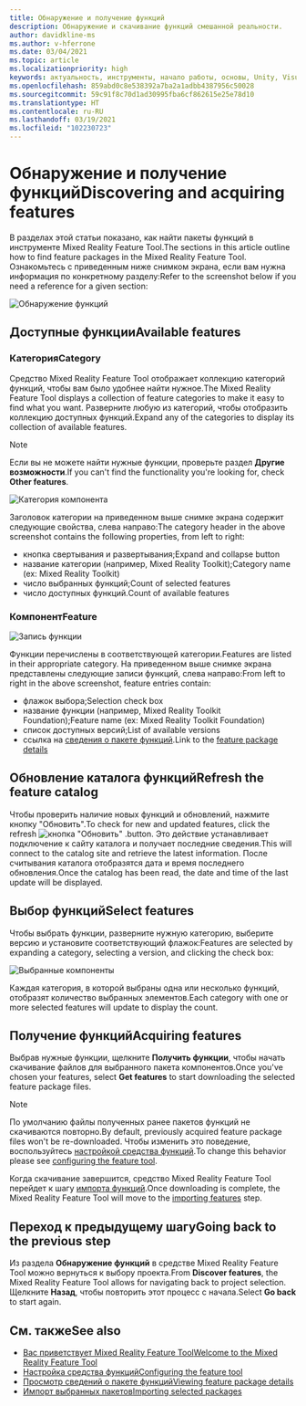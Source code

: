 ```yaml
---
title: Обнаружение и получение функций
description: Обнаружение и скачивание функций смешанной реальности.
author: davidkline-ms
ms.author: v-hferrone
ms.date: 03/04/2021
ms.topic: article
ms.localizationpriority: high
keywords: актуальность, инструменты, начало работы, основы, Unity, Visual Studio, набор средств, гарнитура смешанной реальности, гарнитура Windows Mixed Reality, гарнитура виртуальной реальности, установка, Windows, HoloLens, эмулятор, Unreal, OpenXR
ms.openlocfilehash: 859abd0c8e538392a7ba2a1adbb4387956c50028
ms.sourcegitcommit: 59c91f8c70d1ad30995fba6cf862615e25e78d10
ms.translationtype: HT
ms.contentlocale: ru-RU
ms.lasthandoff: 03/19/2021
ms.locfileid: "102230723"
---
```

# <a name="discovering-and-acquiring-features"></a><span data-ttu-id="a65f2-104">Обнаружение и получение функций</span><span class="sxs-lookup"><span data-stu-id="a65f2-104">Discovering and acquiring features</span></span>

<span data-ttu-id="a65f2-105">В разделах этой статьи показано, как найти пакеты функций в инструменте Mixed Reality Feature Tool.</span><span class="sxs-lookup"><span data-stu-id="a65f2-105">The sections in this article outline how to find feature packages in the Mixed Reality Feature Tool.</span></span> <span data-ttu-id="a65f2-106">Ознакомьтесь с приведенным ниже снимком экрана, если вам нужна информация по конкретному разделу:</span><span class="sxs-lookup"><span data-stu-id="a65f2-106">Refer to the screenshot below if you need a reference for a given section:</span></span>

![Обнаружение функций](images/FeatureToolDiscovery.png)

## <a name="available-features"></a><span data-ttu-id="a65f2-108">Доступные функции</span><span class="sxs-lookup"><span data-stu-id="a65f2-108">Available features</span></span>

### <a name="category"></a><span data-ttu-id="a65f2-109">Категория</span><span class="sxs-lookup"><span data-stu-id="a65f2-109">Category</span></span>

<span data-ttu-id="a65f2-110">Средство Mixed Reality Feature Tool отображает коллекцию категорий функций, чтобы вам было удобнее найти нужное.</span><span class="sxs-lookup"><span data-stu-id="a65f2-110">The Mixed Reality Feature Tool displays a collection of feature categories to make it easy to find what you want.</span></span> <span data-ttu-id="a65f2-111">Разверните любую из категорий, чтобы отобразить коллекцию доступных функций.</span><span class="sxs-lookup"><span data-stu-id="a65f2-111">Expand any of the categories to display its collection of available features.</span></span>

> [!NOTE]
> <span data-ttu-id="a65f2-112">Если вы не можете найти нужные функции, проверьте раздел **Другие возможности**.</span><span class="sxs-lookup"><span data-stu-id="a65f2-112">If you can't find the functionality you're looking for, check **Other features**.</span></span>

![Категория компонента](images/FeatureCategory.png)

<span data-ttu-id="a65f2-114">Заголовок категории на приведенном выше снимке экрана содержит следующие свойства, слева направо:</span><span class="sxs-lookup"><span data-stu-id="a65f2-114">The category header in the above screenshot contains the following properties, from left to right:</span></span>

- <span data-ttu-id="a65f2-115">кнопка свертывания и развертывания;</span><span class="sxs-lookup"><span data-stu-id="a65f2-115">Expand and collapse button</span></span>
- <span data-ttu-id="a65f2-116">название категории (например, Mixed Reality Toolkit);</span><span class="sxs-lookup"><span data-stu-id="a65f2-116">Category name (ex: Mixed Reality Toolkit)</span></span>
- <span data-ttu-id="a65f2-117">число выбранных функций;</span><span class="sxs-lookup"><span data-stu-id="a65f2-117">Count of selected features</span></span>
- <span data-ttu-id="a65f2-118">число доступных функций.</span><span class="sxs-lookup"><span data-stu-id="a65f2-118">Count of available features</span></span>

### <a name="feature"></a><span data-ttu-id="a65f2-119">Компонент</span><span class="sxs-lookup"><span data-stu-id="a65f2-119">Feature</span></span>

![Запись функции](images/FeatureEntry.png)

<span data-ttu-id="a65f2-121">Функции перечислены в соответствующей категории.</span><span class="sxs-lookup"><span data-stu-id="a65f2-121">Features are listed in their appropriate category.</span></span> <span data-ttu-id="a65f2-122">На приведенном выше снимке экрана представлены следующие записи функций, слева направо:</span><span class="sxs-lookup"><span data-stu-id="a65f2-122">From left to right in the above screenshot, feature entries contain:</span></span>

- <span data-ttu-id="a65f2-123">флажок выбора;</span><span class="sxs-lookup"><span data-stu-id="a65f2-123">Selection check box</span></span>
- <span data-ttu-id="a65f2-124">название функции (например, Mixed Reality Toolkit Foundation);</span><span class="sxs-lookup"><span data-stu-id="a65f2-124">Feature name (ex: Mixed Reality Toolkit Foundation)</span></span>
- <span data-ttu-id="a65f2-125">список доступных версий;</span><span class="sxs-lookup"><span data-stu-id="a65f2-125">List of available versions</span></span>
- <span data-ttu-id="a65f2-126">ссылка на [сведения о пакете функций](viewing-package-details.md).</span><span class="sxs-lookup"><span data-stu-id="a65f2-126">Link to the [feature package details](viewing-package-details.md)</span></span>

## <a name="refresh-the-feature-catalog"></a><span data-ttu-id="a65f2-127">Обновление каталога функций</span><span class="sxs-lookup"><span data-stu-id="a65f2-127">Refresh the feature catalog</span></span>

<span data-ttu-id="a65f2-128">Чтобы проверить наличие новых функций и обновлений, нажмите кнопку "Обновить".</span><span class="sxs-lookup"><span data-stu-id="a65f2-128">To check for new and updated features, click the refresh</span></span> ![кнопка "Обновить"](images/RefreshButton.png) <span data-ttu-id="a65f2-130">.</span><span class="sxs-lookup"><span data-stu-id="a65f2-130">button.</span></span> <span data-ttu-id="a65f2-131">Это действие устанавливает подключение к сайту каталога и получает последние сведения.</span><span class="sxs-lookup"><span data-stu-id="a65f2-131">This will connect to the catalog site and retrieve the latest information.</span></span> <span data-ttu-id="a65f2-132">После считывания каталога отобразятся дата и время последнего обновления.</span><span class="sxs-lookup"><span data-stu-id="a65f2-132">Once the catalog has been read, the date and time of the last update will be displayed.</span></span>

## <a name="select-features"></a><span data-ttu-id="a65f2-133">Выбор функций</span><span class="sxs-lookup"><span data-stu-id="a65f2-133">Select features</span></span>

<span data-ttu-id="a65f2-134">Чтобы выбрать функции, разверните нужную категорию, выберите версию и установите соответствующий флажок:</span><span class="sxs-lookup"><span data-stu-id="a65f2-134">Features are selected by expanding a category, selecting a version, and clicking the check box:</span></span>

![Выбранные компоненты](images/SelectedFeatures.png)

<span data-ttu-id="a65f2-136">Каждая категория, в которой выбраны одна или несколько функций, отобразят количество выбранных элементов.</span><span class="sxs-lookup"><span data-stu-id="a65f2-136">Each category with one or more selected features will update to display the count.</span></span>

## <a name="acquiring-features"></a><span data-ttu-id="a65f2-137">Получение функций</span><span class="sxs-lookup"><span data-stu-id="a65f2-137">Acquiring features</span></span>

<span data-ttu-id="a65f2-138">Выбрав нужные функции, щелкните **Получить функции**, чтобы начать скачивание файлов для выбранного пакета компонентов.</span><span class="sxs-lookup"><span data-stu-id="a65f2-138">Once you've chosen your features, select **Get features** to start downloading the selected feature package files.</span></span>

> [!NOTE]
> <span data-ttu-id="a65f2-139">По умолчанию файлы полученных ранее пакетов функций не скачиваются повторно.</span><span class="sxs-lookup"><span data-stu-id="a65f2-139">By default, previously acquired feature package files won't be re-downloaded.</span></span> <span data-ttu-id="a65f2-140">Чтобы изменить это поведение, воспользуйтесь [настройкой средства функций](configuring-feature-tool.md).</span><span class="sxs-lookup"><span data-stu-id="a65f2-140">To change this behavior please see [configuring the feature tool](configuring-feature-tool.md).</span></span>

<span data-ttu-id="a65f2-141">Когда скачивание завершится, средство Mixed Reality Feature Tool перейдет к шагу [импорта функций](importing-features.md).</span><span class="sxs-lookup"><span data-stu-id="a65f2-141">Once downloading is complete, the Mixed Reality Feature Tool will move to the [importing features](importing-features.md) step.</span></span>

## <a name="going-back-to-the-previous-step"></a><span data-ttu-id="a65f2-142">Переход к предыдущему шагу</span><span class="sxs-lookup"><span data-stu-id="a65f2-142">Going back to the previous step</span></span>

<span data-ttu-id="a65f2-143">Из раздела **Обнаружение функций** в средстве Mixed Reality Feature Tool можно вернуться к выбору проекта.</span><span class="sxs-lookup"><span data-stu-id="a65f2-143">From **Discover features**, the Mixed Reality Feature Tool allows for navigating back to project selection.</span></span> <span data-ttu-id="a65f2-144">Щелкните **Назад**, чтобы повторить этот процесс с начала.</span><span class="sxs-lookup"><span data-stu-id="a65f2-144">Select **Go back** to start again.</span></span>

## <a name="see-also"></a><span data-ttu-id="a65f2-145">См. также</span><span class="sxs-lookup"><span data-stu-id="a65f2-145">See also</span></span>

- [<span data-ttu-id="a65f2-146">Вас приветствует Mixed Reality Feature Tool</span><span class="sxs-lookup"><span data-stu-id="a65f2-146">Welcome to the Mixed Reality Feature Tool</span></span>](welcome-to-mr-feature-tool.md)
- [<span data-ttu-id="a65f2-147">Настройка средства функций</span><span class="sxs-lookup"><span data-stu-id="a65f2-147">Configuring the feature tool</span></span>](configuring-feature-tool.md)
- [<span data-ttu-id="a65f2-148">Просмотр сведений о пакете функций</span><span class="sxs-lookup"><span data-stu-id="a65f2-148">Viewing feature package details</span></span>](viewing-package-details.md)
- [<span data-ttu-id="a65f2-149">Импорт выбранных пакетов</span><span class="sxs-lookup"><span data-stu-id="a65f2-149">Importing selected packages</span></span>](importing-features.md)
